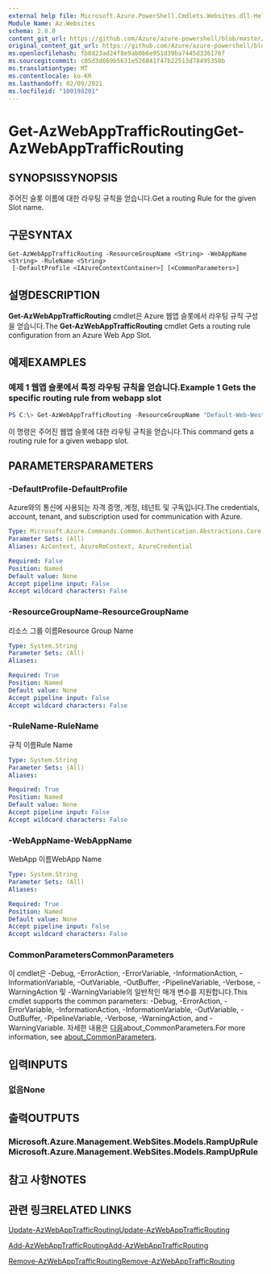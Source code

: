 ```yaml
---
external help file: Microsoft.Azure.PowerShell.Cmdlets.Websites.dll-Help.xml
Module Name: Az.Websites
schema: 2.0.0
content_git_url: https://github.com/Azure/azure-powershell/blob/master/src/Websites/Websites/help/Get-AzWebAppTrafficRouting.md
original_content_git_url: https://github.com/Azure/azure-powershell/blob/master/src/Websites/Websites/help/Get-AzWebAppTrafficRouting.md
ms.openlocfilehash: fb8d23ad24f8e9ab0b6e951d39ba7445d336176f
ms.sourcegitcommit: c05d3d669b5631e526841f47b22513d78495350b
ms.translationtype: MT
ms.contentlocale: ko-KR
ms.lasthandoff: 02/09/2021
ms.locfileid: "100198201"
---
```

# <span data-ttu-id="a535d-101">Get-AzWebAppTrafficRouting</span><span class="sxs-lookup"><span data-stu-id="a535d-101">Get-AzWebAppTrafficRouting</span></span>

## <span data-ttu-id="a535d-102">SYNOPSIS</span><span class="sxs-lookup"><span data-stu-id="a535d-102">SYNOPSIS</span></span>
<span data-ttu-id="a535d-103">주어진 슬롯 이름에 대한 라우팅 규칙을 얻습니다.</span><span class="sxs-lookup"><span data-stu-id="a535d-103">Get a routing Rule for the given Slot name.</span></span>

## <span data-ttu-id="a535d-104">구문</span><span class="sxs-lookup"><span data-stu-id="a535d-104">SYNTAX</span></span>

```
Get-AzWebAppTrafficRouting -ResourceGroupName <String> -WebAppName <String> -RuleName <String>
 [-DefaultProfile <IAzureContextContainer>] [<CommonParameters>]
```

## <span data-ttu-id="a535d-105">설명</span><span class="sxs-lookup"><span data-stu-id="a535d-105">DESCRIPTION</span></span>
<span data-ttu-id="a535d-106">**Get-AzWebAppTrafficRouting** cmdlet은 Azure 웹앱 슬롯에서 라우팅 규칙 구성을 얻습니다.</span><span class="sxs-lookup"><span data-stu-id="a535d-106">The **Get-AzWebAppTrafficRouting** cmdlet Gets a routing rule configuration from an Azure Web App Slot.</span></span>

## <span data-ttu-id="a535d-107">예제</span><span class="sxs-lookup"><span data-stu-id="a535d-107">EXAMPLES</span></span>

### <span data-ttu-id="a535d-108">예제 1 웹앱 슬롯에서 특정 라우팅 규칙을 얻습니다.</span><span class="sxs-lookup"><span data-stu-id="a535d-108">Example 1 Gets the specific routing rule from webapp slot</span></span>
```powershell
PS C:\> Get-AzWebAppTrafficRouting -ResourceGroupName "Default-Web-WestUS" -WebAppName "ContosoSite"  -RuleName 'Stg'
```

<span data-ttu-id="a535d-109">이 명령은 주어진 웹앱 슬롯에 대한 라우팅 규칙을 얻습니다.</span><span class="sxs-lookup"><span data-stu-id="a535d-109">This command gets a routing rule for a given webapp slot.</span></span>

## <span data-ttu-id="a535d-110">PARAMETERS</span><span class="sxs-lookup"><span data-stu-id="a535d-110">PARAMETERS</span></span>

### <span data-ttu-id="a535d-111">-DefaultProfile</span><span class="sxs-lookup"><span data-stu-id="a535d-111">-DefaultProfile</span></span>
<span data-ttu-id="a535d-112">Azure와의 통신에 사용되는 자격 증명, 계정, 테넌트 및 구독입니다.</span><span class="sxs-lookup"><span data-stu-id="a535d-112">The credentials, account, tenant, and subscription used for communication with Azure.</span></span>

```yaml
Type: Microsoft.Azure.Commands.Common.Authentication.Abstractions.Core.IAzureContextContainer
Parameter Sets: (All)
Aliases: AzContext, AzureRmContext, AzureCredential

Required: False
Position: Named
Default value: None
Accept pipeline input: False
Accept wildcard characters: False
```

### <span data-ttu-id="a535d-113">-ResourceGroupName</span><span class="sxs-lookup"><span data-stu-id="a535d-113">-ResourceGroupName</span></span>
<span data-ttu-id="a535d-114">리소스 그룹 이름</span><span class="sxs-lookup"><span data-stu-id="a535d-114">Resource Group Name</span></span>

```yaml
Type: System.String
Parameter Sets: (All)
Aliases:

Required: True
Position: Named
Default value: None
Accept pipeline input: False
Accept wildcard characters: False
```

### <span data-ttu-id="a535d-115">-RuleName</span><span class="sxs-lookup"><span data-stu-id="a535d-115">-RuleName</span></span>
<span data-ttu-id="a535d-116">규칙 이름</span><span class="sxs-lookup"><span data-stu-id="a535d-116">Rule Name</span></span>
```yaml
Type: System.String
Parameter Sets: (All)
Aliases:

Required: True
Position: Named
Default value: None
Accept pipeline input: False
Accept wildcard characters: False
```

### <span data-ttu-id="a535d-117">-WebAppName</span><span class="sxs-lookup"><span data-stu-id="a535d-117">-WebAppName</span></span>
<span data-ttu-id="a535d-118">WebApp 이름</span><span class="sxs-lookup"><span data-stu-id="a535d-118">WebApp Name</span></span>

```yaml
Type: System.String
Parameter Sets: (All)
Aliases:

Required: True
Position: Named
Default value: None
Accept pipeline input: False
Accept wildcard characters: False
```

### <span data-ttu-id="a535d-119">CommonParameters</span><span class="sxs-lookup"><span data-stu-id="a535d-119">CommonParameters</span></span>
<span data-ttu-id="a535d-120">이 cmdlet은 -Debug, -ErrorAction, -ErrorVariable, -InformationAction, -InformationVariable, -OutVariable, -OutBuffer, -PipelineVariable, -Verbose, -WarningAction 및 -WarningVariable의 일반적인 매개 변수를 지원합니다.</span><span class="sxs-lookup"><span data-stu-id="a535d-120">This cmdlet supports the common parameters: -Debug, -ErrorAction, -ErrorVariable, -InformationAction, -InformationVariable, -OutVariable, -OutBuffer, -PipelineVariable, -Verbose, -WarningAction, and -WarningVariable.</span></span> <span data-ttu-id="a535d-121">자세한 내용은 [다음](http://go.microsoft.com/fwlink/?LinkID=113216)about_CommonParameters.</span><span class="sxs-lookup"><span data-stu-id="a535d-121">For more information, see [about_CommonParameters](http://go.microsoft.com/fwlink/?LinkID=113216).</span></span>

## <span data-ttu-id="a535d-122">입력</span><span class="sxs-lookup"><span data-stu-id="a535d-122">INPUTS</span></span>

### <span data-ttu-id="a535d-123">없음</span><span class="sxs-lookup"><span data-stu-id="a535d-123">None</span></span>

## <span data-ttu-id="a535d-124">출력</span><span class="sxs-lookup"><span data-stu-id="a535d-124">OUTPUTS</span></span>

### <span data-ttu-id="a535d-125">Microsoft.Azure.Management.WebSites.Models.RampUpRule</span><span class="sxs-lookup"><span data-stu-id="a535d-125">Microsoft.Azure.Management.WebSites.Models.RampUpRule</span></span>

## <span data-ttu-id="a535d-126">참고 사항</span><span class="sxs-lookup"><span data-stu-id="a535d-126">NOTES</span></span>

## <span data-ttu-id="a535d-127">관련 링크</span><span class="sxs-lookup"><span data-stu-id="a535d-127">RELATED LINKS</span></span>

[<span data-ttu-id="a535d-128">Update-AzWebAppTrafficRouting</span><span class="sxs-lookup"><span data-stu-id="a535d-128">Update-AzWebAppTrafficRouting</span></span>](./Update-AzWebAppTrafficRouting.md)

[<span data-ttu-id="a535d-129">Add-AzWebAppTrafficRouting</span><span class="sxs-lookup"><span data-stu-id="a535d-129">Add-AzWebAppTrafficRouting</span></span>](./Add-AzWebAppTrafficRouting.md)

[<span data-ttu-id="a535d-130">Remove-AzWebAppTrafficRouting</span><span class="sxs-lookup"><span data-stu-id="a535d-130">Remove-AzWebAppTrafficRouting</span></span>](./Remove-AzWebAppTrafficRouting.md)
